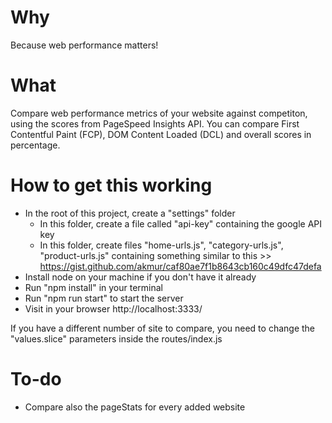 # Why

Because web performance matters!

# What

Compare web performance metrics of your website against competiton, using the scores from PageSpeed Insights API. You can compare First Contentful Paint (FCP), DOM Content Loaded (DCL) and overall scores in percentage.

# How to get this working

- In the root of this project, create a "settings" folder
  - In this folder, create a file called "api-key" containing the google API key
  - In this folder, create files "home-urls.js", "category-urls.js", "product-urls.js" containing something similar to this >> https://gist.github.com/akmur/caf80ae7f1b8643cb160c49dfc47defa
- Install node on your machine if you don't have it already
- Run "npm install" in your terminal
- Run "npm run start" to start the server
- Visit in your browser http://localhost:3333/

If you have a different number of site to compare, you need to change the "values.slice" parameters inside the routes/index.js

# To-do

- Compare also the pageStats for every added website
